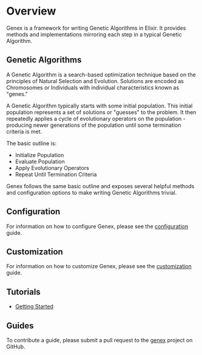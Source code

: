 # Overview

Genex is a framework for writing Genetic Algorithms in Elixir. It provides methods and implementations mirroring each step in a typical Genetic Algorithm.

## Genetic Algorithms

A Genetic Algorithm is a search-based optimization technique based on the principles of Natural Selection and Evolution. Solutions are encoded as Chromosomes or Individuals with individual characteristics known as "genes."

A Genetic Algorithm typically starts with some initial population. This initial population represents a set of solutions or "guesses" to the problem. It then repeatedly applies a cycle of evolutionary operators on the population - producing newer generations of the population until some termination criteria is met.

The basic outline is:
- Initialize Population
- Evaluate Population
- Apply Evolutionary Operators
- Repeat Until Termination Criteria

Genex follows the same basic outline and exposes several helpful methods and configuration options to make writing Genetic Algorithms trivial.

## Configuration

For information on how to configure Genex, please see the [configuration](https://hexdocs.pm/genex/introduction-configuration.html) guide.

## Customization

For information on how to customize Genex, please see the [customization](https://hexdocs.com/genex/introduction-customization.html) guide.

## Tutorials

- [Getting Started](https://hexdocs.pm/genex/tutorials-getting-started.html)

## Guides

To contribute a guide, please submit a pull request to the [genex](https://www.github.com/seanmor5/genex) project on GitHub.

